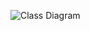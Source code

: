 ![Class Diagram](http://www.plantuml.com/plantuml/proxy?src=https://raw.githubusercontent.com/vrwolf1004/info/master/doc/UML/uml_test.puml)